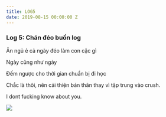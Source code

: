 ```yaml
---
title: LOG5
date: 2019-08-15 00:00:00 Z
---
```


### Log 5: Chán đéo buồn log

Ăn ngủ ẻ cả ngày đéo làm con cặc gì

  

Ngày cũng như ngày

  

Đếm ngược cho thời gian chuẩn bị đi học

  

Chắc là thôi, nên cải thiện bản thân thay vì tập trung vào crush.

  

I dont fucking know about you.

  

![](https://scontent.fhan3-1.fna.fbcdn.net/v/t1.15752-9/67941605_218672575741810_1172635017948430336_n.png?_nc_cat=102&_nc_oc=AQm3dypDGVTAF6j2B13MABYYsewhuezUl4zg4nQ5B4zppcpgJSpVZZRqZdJYnrbYz6uhefEVMm99X52zD4ZoBrUH&_nc_ht=scontent.fhan3-1.fna&oh=57fd387fe221acf3ef49c6017f6a55a4&oe=5E132358)